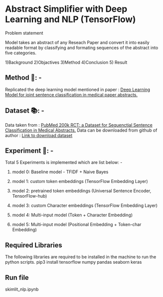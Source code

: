 ﻿# Abstract Simplifier with Deep Learning and NLP (TensorFlow)

Problem statement

Model takes an abstract of any Reseach Paper and convert it into easily readable format by classifying and formating sequences of the abstract into five categories.

1)Background 2)Objactives 3)Method 4)Conclusion 5) Result


## Method 📜: -
Replicated the deep learning model mentioned in paper : [Deep Learning Model for joint sentence classification in medical paper abstracts.](https://arxiv.org/abs/1710.06071)

## Dataset 📚: -

Data taken from : [PubMed 200k RCT: a Dataset for Sequenctial Sentence Classification in Medical Abstracts.](https://arxiv.org/abs/1710.06071)
Data can be downloaded from github of author : [Link to download dataset](https://github.com/Franck-Dernoncourt/pubmed-rct) 

## Experiment 🧪: -
Total 5 Experiments is implemented which are list below: -

1) model 0: Baseline model - TFIDF + Naive Bayes

2) model 1: custom token embeddings (TensorFlow Embedding Layer)

3) model 2: pretrained token embeddings (Universal Sentence Encoder, TensorFlow-hub)

4) model 3: custom Character embeddings (TensorFlow Embedding Layer)

5) model 4: Multi-input model (Token + Character Embedding)

6) model 5: Multi-input model (Positional Embedding + Token-char Embedding)


## Required Libraries

The following libraries are required to be installed in the machine to run the python scripts. 
pip3 install tensorflow numpy pandas  seaborn keras 


## Run file
skimlit_nlp.ipynb


